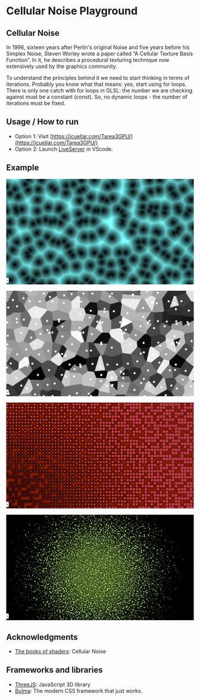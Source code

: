 # Cellular Noise Playground

## Cellular Noise

In 1996, sixteen years after Perlin's original Noise and five years before his Simplex Noise, Steven Worley wrote a paper called “A Cellular Texture Basis Function”. In it, he describes a procedural texturing technique now extensively used by the graphics community.

To understand the principles behind it we need to start thinking in terms of iterations. Probably you know what that means: yes, start using for loops. There is only one catch with for loops in GLSL: the number we are checking against must be a constant (const). So, no dynamic loops - the number of iterations must be fixed.

## Usage / How to run

- Option 1: Visit [https://icuellar.com/Tarea3GPU/](https://icuellar.com/Tarea3GPU/) 
- Option 2: Launch [LiveServer](https://marketplace.visualstudio.com/items?itemName=ritwickdey.LiveServer) in VScode.

## Example

![example1](https://github.com/Kuellar/Tarea3GPU/blob/master/album/photo1.png)

![example2](https://github.com/Kuellar/Tarea3GPU/blob/master/album/photo2.png)

![example3](https://github.com/Kuellar/Tarea3GPU/blob/master/album/photo3.png)

![example4](https://github.com/Kuellar/Tarea3GPU/blob/master/album/photo4.png)

## Acknowledgments
- [The books of shaders](https://thebookofshaders.com/12/): Cellular Noise

## Frameworks and libraries
- [ThreeJS](https://threejs.org/): JavaScript 3D library
- [Bulma](https://bulma.io/): The modern CSS framework that just works.
